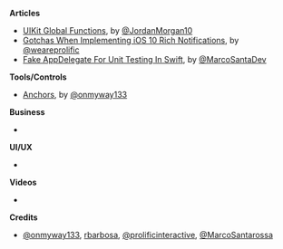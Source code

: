 
**Articles**

* [UIKit Global Functions](https://medium.com/the-traveled-ios-developers-guide/uikit-global-functions-b38250c0ed5c), by [@JordanMorgan10](https://twitter.com/JordanMorgan10)
* [Gotchas When Implementing iOS 10 Rich Notifications](https://www.prolificinteractive.com/2017/05/11/gotchas-implementing-ios-10-rich-notifications/), by [@weareprolific](https://twitter.com/weareprolific)
* [Fake AppDelegate For Unit Testing In Swift](https://marcosantadev.com/fake-appdelegate-unit-testing-swift/), by [@MarcoSantaDev](https://twitter.com/MarcoSantaDev)


**Tools/Controls**

* [Anchors](https://github.com/onmyway133/Anchors), by [@onmyway133](https://github.com/onmyway133)

**Business**

*

**UI/UX**

*

**Videos**

*

**Credits**

* [@onmyway133](https://github.com/onmyway133), [rbarbosa](https://github.com/rbarbosa), [@prolificinteractive](https://github.com/prolificinteractive), [@MarcoSantarossa](https://github.com/MarcoSantarossa)
